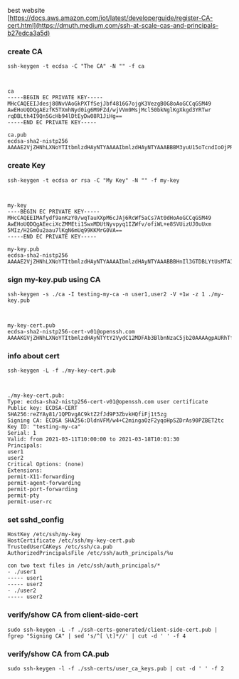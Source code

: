 best website [https://docs.aws.amazon.com/iot/latest/developerguide/register-CA-cert.html](https://dmuth.medium.com/ssh-at-scale-cas-and-principals-b27edca3a5d)
### create CA
```
ssh-keygen -t ecdsa -C "The CA" -N "" -f ca



ca
-----BEGIN EC PRIVATE KEY-----
MHcCAQEEIJdesj80NvVAoGkPXTfSejJbf4816G7ojgK3VezgB0G8oAoGCCqGSM49
AwEHoUQDQgAEzfK5TXmhNyd0ig6M9FZd/wjVVm9MsjMcl50bkNglKgXkgd3YRTwr
rqDBLth4I9Qn5GcHb94lDtEyDw08R1JiHg==
-----END EC PRIVATE KEY-----

ca.pub
ecdsa-sha2-nistp256 AAAAE2VjZHNhLXNoYTItbmlzdHAyNTYAAAAIbmlzdHAyNTYAAABBBM3yuU15oTcndIoOjPRWXf8I1VZvTLIzHJedG5DYJSoF5IHd2EU8K66gwS7YeCP
```
### create Key
```
ssh-keygen -t ecdsa or rsa -C "My Key" -N "" -f my-key



my-key
----BEGIN EC PRIVATE KEY-----
MHcCAQEEIMAfydf9anKzY0/wqTauXXpM6cJAj6RcWf5aCs7At0dHoAoGCCqGSM49
AwEHoUQDQgAEeciXcZMMEti1SwxMDUtNyvpyq1IZWfv/ofiWL+e8SVUizUJ0uUxm
5MIz/H2GmOu2aau7lKgN6mUq99KKMrG0VA==
-----END EC PRIVATE KEY-----

my-key.pub
ecdsa-sha2-nistp256 AAAAE2VjZHNhLXNoYTItbmlzdHAyNTYAAAAIbmlzdHAyNTYAAABBBHnIl3GTDBLYtUsMTA1LTcr6cqtSGVn7/6H4li/nvElVIs1CdLlMZuTCM/x9hpj
```
### sign my-key.pub using CA
```
ssh-keygen -s ./ca -I testing-my-ca -n user1,user2 -V +1w -z 1 ./my-key.pub



my-key-cert.pub
ecdsa-sha2-nistp256-cert-v01@openssh.com AAAAKGVjZHNhLXNoYTItbmlzdHAyNTYtY2VydC12MDFAb3BlbnNzaC5jb20AAAAgpAURhTf5sRC6x1A+zHXZX/26hZXjYY
```
### info about cert
```
ssh-keygen -L -f ./my-key-cert.pub



./my-key-cert.pub:
Type: ecdsa-sha2-nistp256-cert-v01@openssh.com user certificate
Public key: ECDSA-CERT SHA256:reZYAy81/1QPDvgAC9ktZ2fJd9P3ZbvkHQfiFj1t5zg
Signing CA: ECDSA SHA256:DldnVFM/w4+C2mingaOzF2yqoHpSZDrAs90PZBET2tc
Key ID: "testing-my-ca"
Serial: 1
Valid: from 2021-03-11T10:00:00 to 2021-03-18T10:01:30
Principals:
user1
user2
Critical Options: (none)
Extensions:
permit-X11-forwarding
permit-agent-forwarding
permit-port-forwarding
permit-pty
permit-user-rc
```
### set sshd_config
```
HostKey /etc/ssh/my-key
HostCertificate /etc/ssh/my-key-cert.pub
TrustedUserCAKeys /etc/ssh/ca.pub
AuthorizedPrincipalsFile /etc/ssh/auth_principals/%u

con two text files in /etc/ssh/auth_principals/*
- ./user1
----- user1
----- user2
- ./user2
----- user2
```
### verify/show CA from client-side-cert
```
sudo ssh-keygen -L -f ./ssh-certs-generated/client-side-cert.pub | fgrep "Signing CA" | sed 's/^[ \t]*//' | cut -d ' ' -f 4
```
### verify/show CA from CA.pub
```
sudo ssh-keygen -l -f ./ssh-certs/user_ca_keys.pub | cut -d ' ' -f 2
```
